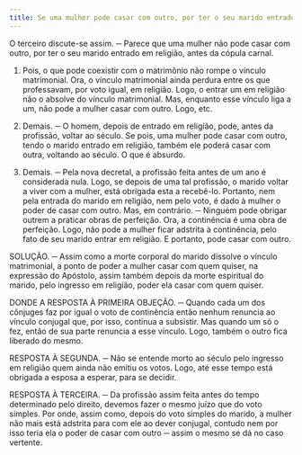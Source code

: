 ```yaml
---
title: Se uma mulher pode casar com outro, por ter o seu marido entrado em religião, antes da cópula carnal
---
```


O terceiro discute-se assim. ─ Parece que uma mulher não pode casar com outro, por ter o seu marido entrado em religião, antes da cópula carnal. 

1. Pois, o que pode coexistir com o matrimônio não rompe o vínculo matrimonial. Ora, o vínculo matrimonial ainda perdura entre os que professavam, por voto igual, em religião. Logo, o entrar um em religião não o absolve do vínculo matrimonial. Mas, enquanto esse vínculo liga a um, não pode a mulher casar com outro. Logo, etc.  

2. Demais. ─ O homem, depois de entrado em religião, pode, antes da profissão, voltar ao século. Se pois, uma mulher pode casar com outro, tendo o marido entrado em religião, também ele poderá casar com outra, voltando ao século. O que é absurdo.  

3. Demais. ─ Pela nova decretal, a profissão feita antes de um ano é considerada nula. Logo, se depois de uma tal profissão, o marido voltar a viver com a mulher, está obrigada esta a recebê-lo. Portanto, nem pela entrada do marido em religião, nem pelo voto, é dado à mulher o poder de casar com outro.  Mas, em contrário. ─ Ninguém pode obrigar outrem a praticar obras de perfeição. Ora, a continência é uma obra de perfeição. Logo, não pode a mulher ficar adstrita à continência, pelo fato de seu marido entrar em religião. E portanto, pode casar com outro.  

SOLUÇÃO. ─ Assim como a morte corporal do marido dissolve o vínculo matrimonial, a ponto de poder a mulher casar com quem quiser, na expressão do Apóstolo, assim também depois da morte espiritual do marido, pelo ingresso em religião, poder ela casar com quem quiser.  

DONDE A RESPOSTA À PRIMEIRA OBJEÇÃO. ─ Quando cada um dos cônjuges faz por igual o voto de continência então nenhum renuncia ao vínculo conjugal que, por isso, continua a subsistir. Mas quando um só o fez, então de sua parte renuncia a esse vínculo. Logo, também o outro fica liberado do mesmo.  

RESPOSTA À SEGUNDA. ─ Não se entende morto ao século pelo ingresso em religião quem ainda não emitiu os votos. Logo, até esse tempo está obrigada a esposa a esperar, para se decidir.  

RESPOSTA À TERCEIRA. ─ Da profissão assim feita antes do tempo determinado pelo direito, devemos fazer o mesmo juízo que do voto simples. Por onde, assim como, depois do voto simples do marido, a mulher não mais está adstrita para com ele ao dever conjugal, contudo nem por isso teria ela o poder de casar com outro ─ assim o mesmo se dá no caso vertente.